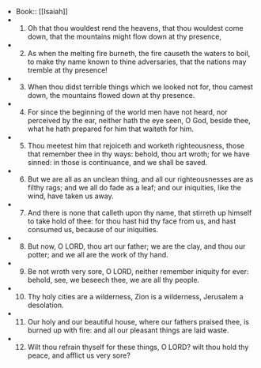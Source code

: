 - Book:: [[Isaiah]]
- 1. Oh that thou wouldest rend the heavens, that thou wouldest come down, that the mountains might flow down at thy presence,
- 2. As when the melting fire burneth, the fire causeth the waters to boil, to make thy name known to thine adversaries, that the nations may tremble at thy presence!
- 3. When thou didst terrible things which we looked not for, thou camest down, the mountains flowed down at thy presence.
- 4. For since the beginning of the world men have not heard, nor perceived by the ear, neither hath the eye seen, O God, beside thee, what he hath prepared for him that waiteth for him.
- 5. Thou meetest him that rejoiceth and worketh righteousness, those that remember thee in thy ways: behold, thou art wroth; for we have sinned: in those is continuance, and we shall be saved.
- 6. But we are all as an unclean thing, and all our righteousnesses are as filthy rags; and we all do fade as a leaf; and our iniquities, like the wind, have taken us away.
- 7. And there is none that calleth upon thy name, that stirreth up himself to take hold of thee: for thou hast hid thy face from us, and hast consumed us, because of our iniquities.
- 8. But now, O LORD, thou art our father; we are the clay, and thou our potter; and we all are the work of thy hand.
- 9. Be not wroth very sore, O LORD, neither remember iniquity for ever: behold, see, we beseech thee, we are all thy people.
- 10. Thy holy cities are a wilderness, Zion is a wilderness, Jerusalem a desolation.
- 11. Our holy and our beautiful house, where our fathers praised thee, is burned up with fire: and all our pleasant things are laid waste.
- 12. Wilt thou refrain thyself for these things, O LORD? wilt thou hold thy peace, and afflict us very sore?
